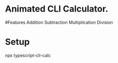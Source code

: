# Animated CLI Calculator.

#Features
  Addition
  Subtraction
  Multiplication
  Division
# Setup
npx typescript-cli-calc
